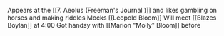 Appears at the [[7. Aeolus (Freeman's Journal )]] and likes gambling on horses and making riddles
Mocks [[Leopold Bloom]]
Will meet [[Blazes Boylan]] at 4:00
Got handsy with [[Marion "Molly" Bloom]] before